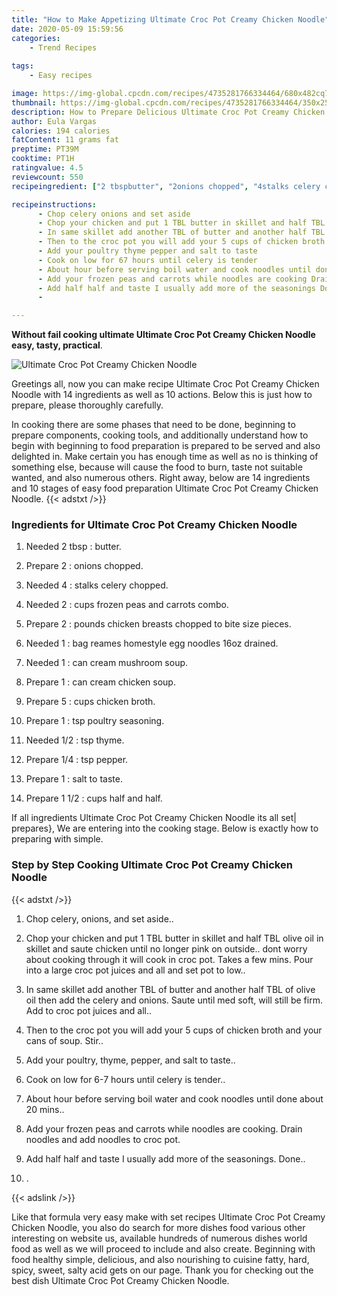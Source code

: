 ```yaml
---
title: "How to Make Appetizing Ultimate Croc Pot Creamy Chicken Noodle"
date: 2020-05-09 15:59:56
categories:
    - Trend Recipes
    
tags:
    - Easy recipes

image: https://img-global.cpcdn.com/recipes/4735281766334464/680x482cq70/ultimate-croc-pot-creamy-chicken-noodle-recipe-main-photo.jpg
thumbnail: https://img-global.cpcdn.com/recipes/4735281766334464/350x250cq70/ultimate-croc-pot-creamy-chicken-noodle-recipe-main-photo.jpg
description: How to Prepare Delicious Ultimate Croc Pot Creamy Chicken Noodle with 14 ingredients and 10 stages of easy cooking.
author: Eula Vargas
calories: 194 calories
fatContent: 11 grams fat
preptime: PT39M
cooktime: PT1H
ratingvalue: 4.5
reviewcount: 550
recipeingredient: ["2 tbspbutter", "2onions chopped", "4stalks celery chopped", "2cups frozen peas and carrots combo", "2pounds chicken breasts chopped to bite size pieces", "1bag reames homestyle egg noodles 16oz drained", "1can cream mushroom soup", "1can cream chicken soup", "5cups chicken broth", "1tsp poultry seasoning", "1/2tsp thyme", "1/4tsp pepper", "1salt to taste", "1 1/2cups half and half"]

recipeinstructions: 
      - Chop celery onions and set aside 
      - Chop your chicken and put 1 TBL butter in skillet and half TBL olive oil in skillet and saute chicken until no longer pink on outside dont worry about cooking through it will cook in croc pot Takes a few mins Pour into a large croc pot juices and all and set pot to low 
      - In same skillet add another TBL of butter and another half TBL of olive oil then add the celery and onions Saute until med soft will still be firm Add to croc pot juices and all 
      - Then to the croc pot you will add your 5 cups of chicken broth and your cans of soup Stir 
      - Add your poultry thyme pepper and salt to taste 
      - Cook on low for 67 hours until celery is tender 
      - About hour before serving boil water and cook noodles until done about 20 mins 
      - Add your frozen peas and carrots while noodles are cooking Drain noodles and add noodles to croc pot 
      - Add half half and taste I usually add more of the seasonings Done 
      - 

---
```




**Without fail cooking ultimate Ultimate Croc Pot Creamy Chicken Noodle easy, tasty, practical**. 


![Ultimate Croc Pot Creamy Chicken Noodle](https://img-global.cpcdn.com/recipes/4735281766334464/680x482cq70/ultimate-croc-pot-creamy-chicken-noodle-recipe-main-photo.jpg "Ultimate Croc Pot Creamy Chicken Noodle")




Greetings all, now you can make recipe Ultimate Croc Pot Creamy Chicken Noodle with 14 ingredients as well as 10 actions. Below this is just how to prepare, please thoroughly carefully.

In cooking there are some phases that need to be done, beginning to prepare components, cooking tools, and additionally understand how to begin with beginning to food preparation is prepared to be served and also delighted in. Make certain you has enough time as well as no is thinking of something else, because will cause the food to burn, taste not suitable wanted, and also numerous others. Right away, below are 14 ingredients and 10 stages of easy food preparation Ultimate Croc Pot Creamy Chicken Noodle.
{{< adstxt />}}

### Ingredients for Ultimate Croc Pot Creamy Chicken Noodle


1. Needed 2 tbsp : butter.

1. Prepare 2 : onions chopped.

1. Needed 4 : stalks celery chopped.

1. Needed 2 : cups frozen peas and carrots combo.

1. Prepare 2 : pounds chicken breasts chopped to bite size pieces.

1. Needed 1 : bag reames homestyle egg noodles 16oz drained.

1. Needed 1 : can cream mushroom soup.

1. Prepare 1 : can cream chicken soup.

1. Prepare 5 : cups chicken broth.

1. Prepare 1 : tsp poultry seasoning.

1. Needed 1/2 : tsp thyme.

1. Prepare 1/4 : tsp pepper.

1. Prepare 1 : salt to taste.

1. Prepare 1 1/2 : cups half and half.



If all ingredients Ultimate Croc Pot Creamy Chicken Noodle its all set| prepares}, We are entering into the cooking stage. Below is exactly how to preparing with simple.

### Step by Step Cooking Ultimate Croc Pot Creamy Chicken Noodle

{{< adstxt />}}


1. Chop celery, onions, and set aside..



1. Chop your chicken and put 1 TBL butter in skillet and half TBL olive oil in skillet and saute chicken until no longer pink on outside.. dont worry about cooking through it will cook in croc pot. Takes a few mins. Pour into a large croc pot juices and all and set pot to low..



1. In same skillet add another TBL of butter and another half TBL of olive oil then add the celery and onions. Saute until med soft, will still be firm. Add to croc pot juices and all..



1. Then to the croc pot you will add your 5 cups of chicken broth and your cans of soup. Stir..



1. Add your poultry, thyme, pepper, and salt to taste..



1. Cook on low for 6-7 hours until celery is tender..



1. About hour before serving boil water and cook noodles until done about 20 mins..



1. Add your frozen peas and carrots while noodles are cooking. Drain noodles and add noodles to croc pot.



1. Add half half and taste I usually add more of the seasonings. Done..



1. .





{{< adslink />}}

Like that formula very easy make with set recipes Ultimate Croc Pot Creamy Chicken Noodle, you also do search for more dishes food various other interesting on website us, available hundreds of numerous dishes world food as well as we will proceed to include and also create. Beginning with food healthy simple, delicious, and also nourishing to cuisine fatty, hard, spicy, sweet, salty acid gets on our page. Thank you for checking out the best dish Ultimate Croc Pot Creamy Chicken Noodle.

